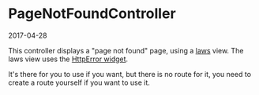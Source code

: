 PageNotFoundController
============
2017-04-28




This controller displays a "page not found" page, using a [laws](https://github.com/lingtalfi/laws) view.
The laws view uses the [HttpError widget](https://github.com/KamilleWidgets/HttpError).

It's there for you to use if you want, but there is no route for it, you need to create a route yourself if you want
to use it.